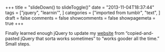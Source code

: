 +++
title = "slideDown() to slideToggle()"
date = "2013-11-04T18:37:44"
tags = ["jquery", "learnin'", ]
categories = ["imported from tumblr", "text", ]
draft = false
comments = false
showcomments = false
showpagemeta = true
+++

<p>Finally learned enough jQuery to update my <a href="http://newschematic.org" title="New Schematic" target="_blank">website</a> from &ldquo;copied-and-pasted jQuery that sorta works sometimes&rdquo; to &ldquo;works gooder all the time.&rdquo; Small steps. </p>